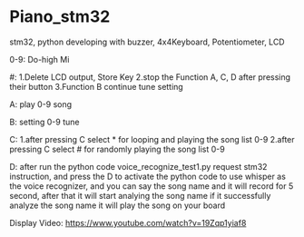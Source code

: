 # Piano_stm32
stm32, python developing with  buzzer, 4x4Keyboard, Potentiometer, LCD

0-9: 
    Do-high Mi

#: 
    1.Delete LCD output, Store Key
    2.stop the Function A, C, D after pressing their button
    3.Function B continue tune setting

A:
    play 0-9 song 

B:
    setting 0-9 tune

C:
    1.after pressing C select * for looping and playing the song list 0-9
    2.after pressing C select # for randomly playing the song list 0-9

D: 
    after run the python code voice_recognize_test1.py request stm32 instruction, 
    and press the D to activate the python code to use whisper as the voice recognizer,
    and you can say the song name and it will record for 5 second, after that it will start 
    analying the song name if it successfully analyze the song name it will play the song on
    your board
    
Display Video:
    https://www.youtube.com/watch?v=19Zqp1yiaf8
